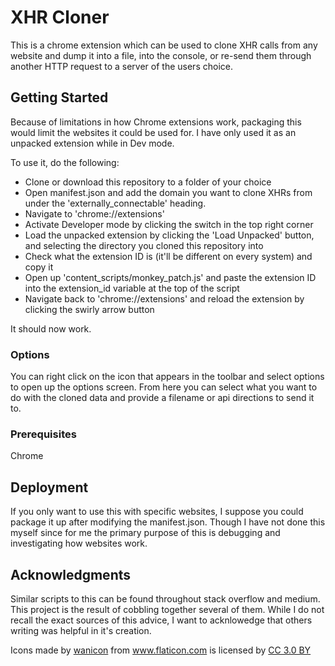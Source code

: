 # XHR Cloner

This is a chrome extension which can be used to clone XHR calls from any website and dump it into a file, into the console, or re-send them through another HTTP request to a server of the users choice.

## Getting Started

Because of limitations in how Chrome extensions work, packaging this would limit the websites it could be used for. I have only used it as an unpacked extension while in Dev mode.

To use it, do the following:
- Clone or download this repository to a folder of your choice
- Open manifest.json and add the domain you want to clone XHRs from under the 'externally_connectable' heading.
- Navigate to 'chrome://extensions'
- Activate Developer mode by clicking the switch in the top right corner
- Load the unpacked extension by clicking the 'Load Unpacked' button, and selecting the directory you cloned this repository into
- Check what the extension ID is (it'll be different on every system) and copy it
- Open up 'content_scripts/monkey_patch.js' and paste the extension ID into the extension_id variable at the top of the script
- Navigate back to 'chrome://extensions' and reload the extension by clicking the swirly arrow button

It should now work.

### Options

You can right click on the icon that appears in the toolbar and select options to open up the options screen. From here you can select what you want to do with the cloned data and provide a filename or api directions to send it to.

### Prerequisites

Chrome

## Deployment

If you only want to use this with specific websites, I suppose you could package it up after modifying the manifest.json. Though I have not done this myself since for me the primary purpose of this is debugging and investigating how websites work.

## Acknowledgments

Similar scripts to this can be found throughout stack overflow and medium. This project is the result of cobbling together several of them. While I do not recall the exact sources of this advice, I want to acknlowedge that others writing was helpful in it's creation.
<div>Icons made by <a href="https://www.flaticon.com/authors/wanicon" title="wanicon">wanicon</a> from <a href="https://www.flaticon.com/"                 title="Flaticon">www.flaticon.com</a> is licensed by <a href="http://creativecommons.org/licenses/by/3.0/"                 title="Creative Commons BY 3.0" target="_blank">CC 3.0 BY</a></div>
